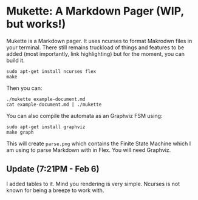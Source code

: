 # Mukette: A Markdown Pager (WIP, but works!)


Mukette is a Markdown pager. It uses ncurses to format Makrodwn files in your terminal. There still remains truckload of things and features to be added (most importantly, link highlighting) but for the moment, you can build it.


```
sudo apt-get install ncurses flex
make
```

Then you can:

```
./mukette example-document.md
cat example-document.md | ./mukette
```

You can also compile the automata as an Graphviz FSM using:

```
sudo apt-get install graphviz
make graph
```

This will create `parse.png` which contains the Finite State Machine which I am using to parse Markdown with in Flex. You will need Graphviz.


## Update (7:21PM - Feb 6)

I added tables to it. Mind you rendering is very simple. Ncurses is not known for being a breeze to work with.




